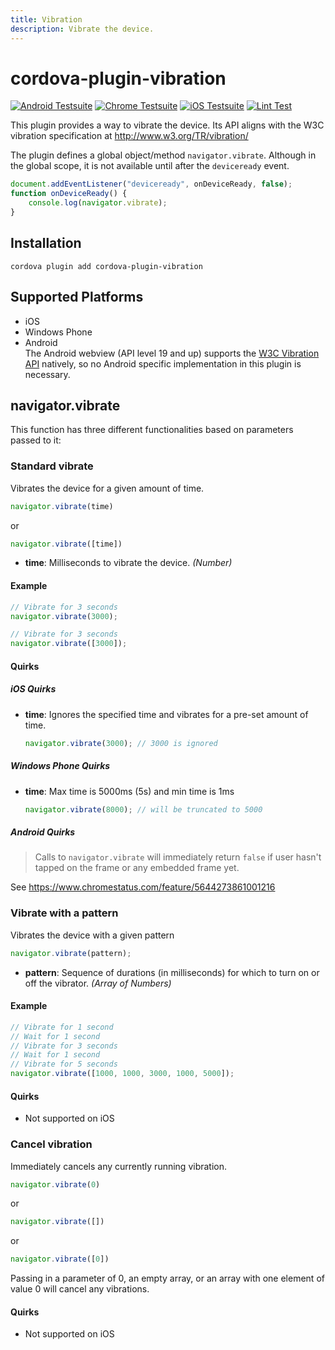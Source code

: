 ```yaml
---
title: Vibration
description: Vibrate the device.
---
```

<!--
# license: Licensed to the Apache Software Foundation (ASF) under one
#         or more contributor license agreements.  See the NOTICE file
#         distributed with this work for additional information
#         regarding copyright ownership.  The ASF licenses this file
#         to you under the Apache License, Version 2.0 (the
#         "License"); you may not use this file except in compliance
#         with the License.  You may obtain a copy of the License at
#
#           http://www.apache.org/licenses/LICENSE-2.0
#
#         Unless required by applicable law or agreed to in writing,
#         software distributed under the License is distributed on an
#         "AS IS" BASIS, WITHOUT WARRANTIES OR CONDITIONS OF ANY
#         KIND, either express or implied.  See the License for the
#         specific language governing permissions and limitations
#         under the License.
-->

# cordova-plugin-vibration

[![Android Testsuite](https://github.com/apache/cordova-plugin-vibration/actions/workflows/android.yml/badge.svg)](https://github.com/apache/cordova-plugin-vibration/actions/workflows/android.yml) [![Chrome Testsuite](https://github.com/apache/cordova-plugin-vibration/actions/workflows/chrome.yml/badge.svg)](https://github.com/apache/cordova-plugin-vibration/actions/workflows/chrome.yml) [![iOS Testsuite](https://github.com/apache/cordova-plugin-vibration/actions/workflows/ios.yml/badge.svg)](https://github.com/apache/cordova-plugin-vibration/actions/workflows/ios.yml) [![Lint Test](https://github.com/apache/cordova-plugin-vibration/actions/workflows/lint.yml/badge.svg)](https://github.com/apache/cordova-plugin-vibration/actions/workflows/lint.yml)

This plugin provides a way to vibrate the device. Its API aligns with the W3C vibration specification at http://www.w3.org/TR/vibration/

The plugin defines a global object/method `navigator.vibrate`. Although in the global scope, it is not available until after the `deviceready` event.

```javascript
document.addEventListener("deviceready", onDeviceReady, false);
function onDeviceReady() {
    console.log(navigator.vibrate);
}
```

## Installation

```console
cordova plugin add cordova-plugin-vibration
```

## Supported Platforms

- iOS
- Windows Phone
- Android  
  The Android webview (API level 19 and up) supports the [W3C Vibration API](https://www.w3.org/TR/vibration/) natively, so no Android specific implementation in this plugin is necessary.

## navigator.vibrate

This function has three different functionalities based on parameters passed to it:

### Standard vibrate

Vibrates the device for a given amount of time.

```javascript
navigator.vibrate(time)
```
or
```javascript
navigator.vibrate([time])
```

- __time__: Milliseconds to vibrate the device. _(Number)_

#### Example

```javascript
// Vibrate for 3 seconds
navigator.vibrate(3000);

// Vibrate for 3 seconds
navigator.vibrate([3000]);
```

#### Quirks

##### iOS Quirks

- __time__: Ignores the specified time and vibrates for a pre-set amount of time.

    ```javascript
    navigator.vibrate(3000); // 3000 is ignored
    ```

##### Windows Phone Quirks

- __time__: Max time is 5000ms (5s) and min time is 1ms

    ```javascript
    navigator.vibrate(8000); // will be truncated to 5000
    ```

##### Android Quirks

> Calls to `navigator.vibrate` will immediately return `false` if user hasn't tapped on the frame or any embedded frame yet. 

See https://www.chromestatus.com/feature/5644273861001216

### Vibrate with a pattern

Vibrates the device with a given pattern

```javascript
navigator.vibrate(pattern);
```
- __pattern__: Sequence of durations (in milliseconds) for which to turn on or off the vibrator. _(Array of Numbers)_

#### Example

```javascript
// Vibrate for 1 second
// Wait for 1 second
// Vibrate for 3 seconds
// Wait for 1 second
// Vibrate for 5 seconds
navigator.vibrate([1000, 1000, 3000, 1000, 5000]);
```

#### Quirks

- Not supported on iOS

### Cancel vibration

Immediately cancels any currently running vibration.
```javascript
navigator.vibrate(0)
```
or
```javascript
navigator.vibrate([])
```
or
```javascript
navigator.vibrate([0])
```
Passing in a parameter of 0, an empty array, or an array with one element of value 0 will cancel any vibrations.

#### Quirks

- Not supported on iOS
